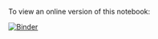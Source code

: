 To view an online version of this notebook:


[![Binder](https://img.shields.io/badge/View%20Jupyter%20Notebook-Click%20here-green)](https://nbviewer.jupyter.org/github/jg719/Potential-Flow/blob/master/Potential%20flow.ipynb)

